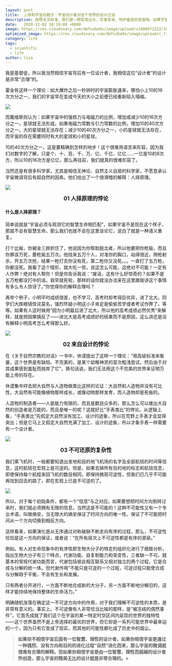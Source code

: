```yaml
---
layout: post
title:  上帝和宇宙玩骰子：宇宙设计者对这个世界的设计之谜
description: 按照天文标准，我们是一群受宠过头、珍爱有余、呵护备至的受造物。如果宇宙不是受造精密得无以复加的话，我们压根儿就是子虚乌有的了。我认为，这些境遇表明宇宙是为了人类生存而被创造的。—— John O’Keefe
date:   2020-12-02 10:19:00 +0800
image: https://res.cloudinary.com/dmfnzbe9x/image/upload/v1606971222/189211606970554_.pic_hd_vgs7lj.png
optimized_image: https://res.cloudinary.com/dmfnzbe9x/image/upload/c_fill,h_171,w_325/v1606971222/189211606970554_.pic_hd_vgs7lj.png
category: life
tags:
  - scientific
  - life
author: lisa
---
```


我是基督徒，所以我当然相信宇宙背后有一位设计者，我相信这位“设计者”的设计是非常“合理”的。

霍金有这样一个理论：如大爆炸之后一秒钟时的宇宙膨胀速率，哪怕小上10的16次方分之一，我们的宇宙早在变成今天的大小之前便已经重新陷入塌缩。

![](https://res.cloudinary.com/dmfnzbe9x/image/upload/v1606971249/189251606970903_.pic_hd_nqliqb.png)

而戴维斯则认为：如果宇宙中的强核力与电磁力的比例，增加或减少10的16次方分之一，星球就无法形成。如果电磁力常数与引力常数的比例，增加10的40次方分之一，大的星球就无法存在；减少10的40次方分之一，小的星球就无法存在，而宇宙的存在需要同时有大的星球和小的星球。

10的40次方分之一，这是要精确到怎样的地步！这个很难用语言来形容，因为我们对数字的了解，只是个、十、百、千、万、亿、千亿、亿亿……一亿是10的8次方，所以10的16次方是亿亿，那么再往前，我们就真的很难形容了。

当然还是有很多科学家，尤其是相信无神论、自然主义自居的科学家，不愿意承认宇宙微调背后有超自然的因素。他们给出了一个很滑稽的解释：人择原理。

![](https://res.cloudinary.com/dmfnzbe9x/image/upload/v1606971229/189221606970571_.pic_hd_qbe1nx.png)

<center><big><b>01 人择原理的悖论</b></big></center>

#### **什么是人择原理？**

简单说就是“宇宙必须与观测它的智慧生命相匹配”，如果宇宙不是现在这个样子，那就不会有智慧生命，那么我们也就不会在这里谈论它，说白了就是一种语义重复。

打个比喻，你被金三胖抓住了，他说因为你帮助脱北者，所以他要把你枪毙，而且你罪该万死，要枪毙五万次。他找来五万个人，对准你的胸口，站得很近，用枪射杀，开五万次抢，结果一枪打去你没有死，第二枪你又没死。。。一直打了五万枪，你都没死。我看了这个情形，就大吃一惊，说这怎么可能，这绝对不可能！一定有人作弊！绝对有人帮你！但是你告诉我说：“废话，这有什么好惊奇的？如果不是五万枪都没打中的话，我早就死啦，那样的话你就没办法来在这里跟我讲这个事情有多么令人惊讶了。”你觉得你的解释合理吗？


再举个例子，小明平时成绩很差，也不学习，高考时却考得巨优异，进了北大。同学们大跌眼镜惊诧莫名，强烈怀疑小明这小子肯定是偷偷苦学或者考试作弊了，等等。如果有人这时候用“因为小明最后进了北大，所以他的高考成绩必然优秀”来解释，就是把因果搞反了——进北大是高考成绩好的结果而不是原因，这么讲还是没有解释小明高考怎么考得那么好。

![](https://res.cloudinary.com/dmfnzbe9x/image/upload/v1606971242/189241606970880_.pic_hd_uqpurb.png)

<center><big><b>02 来自设计的悖论</b></big></center>

在《关于自然宗教的对话》一书中，休谟提出了这样一个理论：“用高级标准来衡量，这个世界是有缺陷、不完美的，是某个幼稚神灵的首次粗浅尝试，然后由于对其成果感到羞耻而抛弃了它”，换句话说，我们无法用这个不完美的世界来证明万能上帝的存在。

休谟集中抨击把大自然与人造物做类比这样的论证：大自然和人造物并没有可比性，大自然有可能像植物那样成长，或像动物那样发育，而人造物却是死板的。

人造物的制造者——人是能力有限的，而且是数目众多的，那么怎么可以推出大自然的创造者是万能的，而且是唯一的呢？这就好比“手表类比”的悖论。从逻辑上看，“手表类比”先假定大自然没有加工、设计的迹象，所以在荒野上手表才会显得突出；但是它马上又假定大自然充满了加工、设计的迹象，所以才象手表一样需要有一个设计者。

![](https://res.cloudinary.com/dmfnzbe9x/image/upload/v1606971256/189261606970938_.pic_awnosl.jpg)

<center><big><b>03 不可还原的复杂性</b></big></center>

我们乘飞机时，一般都要知道出发地和目的地飞机场的名字及全部航班的时间等信息，这时航班在宏观上是可逆的。但是，如果去掉所有目的地的标志和航班信息，即使保持每个航程来回飞机的数目相同，即保持微观可逆性，但我们已几乎不可能再找到回去的路了，即在宏观上已是不可逆的了。

![](https://res.cloudinary.com/dmfnzbe9x/image/upload/v1606971237/189231606970605_.pic_hd_o7rvqw.png)

所以，对于每个初始条件，都有一个“信息”与之对应。如果要想把时间方向倒转过来时，我们就必须拥有无限的信息，当然这是不可能的！这种不可能性又有一个专业术语，叫做熵垒，当无限大的熵垒保证了时间方向的唯一性，保证了不可能把时间从一个方向切换到相反方向。

这样看来，如果演化是从无序通过对称破缺不断走向有序的过程，那么，不可逆性恰恰是这一方向的保证，或者说：“在所有层次上不可逆性都是有序的源泉。”

例如，有人对生命现象中的有序性即生物大分子的特定的组织化进行了细致分析，指出生物大分子有三个特点，代谢功能、自复制能力和突变性，三者缺一不可。就基本的常规代谢功能而言，代谢包括彼此相互联系又相对独立的两个过程，它是合成与分解的统一体。但代谢作用“不能只是可逆的一个过程，可逆过程只能使合成与分解趋于平衡，不会有生长和发展。

只有两者分开进行，一方面不断地合成新的大分子，另一方面不断地分解旧的，这样才能持续地保持整体的生命活力。”

明确随机涨落在确定这一不可逆方向中的作用，对于我们理解不可逆性的本质，是非常有意义的。事实上。不可逆像有人非常恰当比喻的那样，是“被冻结的偶然事件”，它首先成就了我们这个在宇宙的某一特定时空区间内呈现的世界的独特性——这个世界虽然不是上帝选择的最优的世界，但它却是一系列可能世界中最幸运的一个，因为只有它变成了现实，而其他的可能性都化成了历史中的烟尘。

> **如果你不相信宇宙后面有一位智慧、理性的设计者，如果你相信宇宙是通过一种偶然、没有方向和目的的进化过程“自然”进化而来，那么宇宙的微调就很难有合理的解释。但如果你相信宇宙是由一位智慧、理性而超越的设计者所创造，那么宇宙的精美无比的设计就是非常合理的。>**




